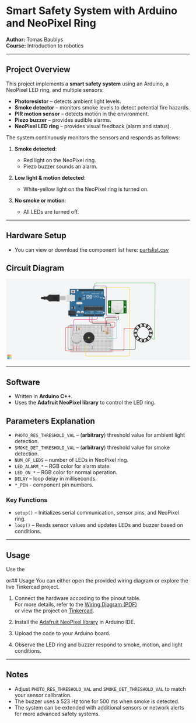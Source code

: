 # Smart Safety System with Arduino and NeoPixel Ring

**Author:** Tomas Baublys  
**Course:** Introduction to robotics  

---

## Project Overview

This project implements a **smart safety system** using an Arduino, a NeoPixel LED ring, and multiple sensors:

- **Photoresistor** – detects ambient light levels.
- **Smoke detector** – monitors smoke levels to detect potential fire hazards.
- **PIR motion sensor** – detects motion in the environment.
- **Piezo buzzer** – provides audible alarms.
- **NeoPixel LED ring** – provides visual feedback (alarm and status).

The system continuously monitors the sensors and responds as follows:

1. **Smoke detected**:  
   - Red light on the NeoPixel ring.  
   - Piezo buzzer sounds an alarm.

2. **Low light & motion detected**:  
   - White-yellow light on the NeoPixel ring is turned on.

3. **No smoke or motion**:  
   - All LEDs are turned off.

---

## Hardware Setup

- You can view or download the component list here: [partslist.csv](partslist.csv)

## Circuit Diagram
![Circuit Diagram](corridor_automatic_lamp_with_smoke_detector.png)

---

## Software

- Written in **Arduino C++**.
- Uses the **Adafruit NeoPixel library** to control the LED ring.  

## Parameters Explanation

- `PHOTO_RES_THRESHOLD_VAL` – (**arbitrary**) threshold value for ambient light detection.
- `SMOKE_DET_THRESHOLD_VAL` – (**arbitrary**) threshold value for smoke detection.
- `NUM_OF_LEDS` – number of LEDs in NeoPixel ring.
- `LED_ALARM_*` – RGB color for alarm state.
- `LED_ON_*` – RGB color for normal operation.
- `DELAY` – loop delay in milliseconds.
- `*_PIN` - component pin numbers.

### Key Functions

- `setup()` – Initializes serial communication, sensor pins, and NeoPixel ring.  
- `loop()` – Reads sensor values and updates LEDs and buzzer based on conditions.

---

## Usage
Use the 

or## Usage
You can either open the provided wiring diagram or explore the live Tinkercad project.

1. Connect the hardware according to the pinout table.  
   For more details, refer to the [Wiring Diagram (PDF)](wirring.pdf)  
   or view the project on [Tinkercad](https://www.tinkercad.com/things/inF08CLtjdp-corridor-automatic-lamp-with-smoke-detector?sharecode=2ZnDAHdU0eUikj-b9LfzPR57jI1qgf9tkYdIz54yzns).  

2. Install the [Adafruit NeoPixel library](https://github.com/adafruit/Adafruit_NeoPixel) in Arduino IDE.  
3. Upload the code to your Arduino board.  
4. Observe the LED ring and buzzer respond to smoke, motion, and light conditions. 

---

## Notes

- Adjust `PHOTO_RES_THRESHOLD_VAL` and `SMOKE_DET_THRESHOLD_VAL` to match your sensor calibration.
- The buzzer uses a 523 Hz tone for 500 ms when smoke is detected.
- The system can be extended with additional sensors or network alerts for more advanced safety systems.

